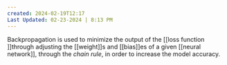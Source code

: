 ```yaml
---
created: 2024-02-19T12:17
Last Updated: 02-23-2024 | 8:13 PM
---
```

Backpropagation is used to minimize the output of the [[loss function ]]through adjusting the [[weight]]s and [[bias]]es of a given [[neural network]], through the *chain rule*, in order to increase the model accuracy.


